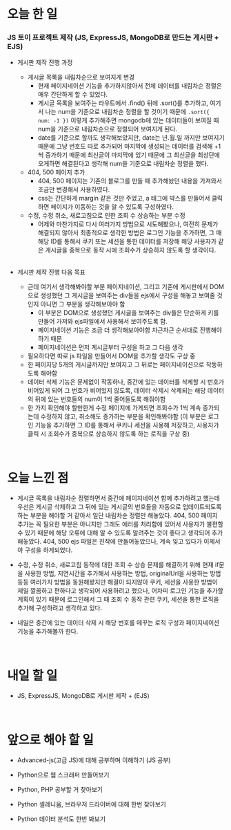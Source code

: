 # 오늘 한 일

### JS 토이 프로젝트 제작 (JS, ExpressJS, MongoDB로 만드는 게시판 + EJS)

- 게시판 제작 진행 과정

  - 게시글 목록을 내림차순으로 보여지게 변경
    - 현재 페이지네이션 기능을 추가하지않아서 전체 데이터를 내림차순 정렬은 매우 간단하게 할 수 있었다.
    - 게시글 목록을 보여주는 라우트에서 .find() 뒤에 .sort()를 추가하고, 여기서 나는 num을 기준으로 내림차순 정렬을 할 것이기 때문에 `.sort({ num: -1 })` 이렇게 추가해주면 mongodb에 있는 데이터들이 보여질 때 num을 기준으로 내림차순으로 정렬되어 보여지게 된다.
    - date를 기준으로 할까도 생각해보았지만, date는 년.월.일 까지만 보여지기 때문에 그냥 번호도 따로 추가되어 마지막에 생성되는 데이터를 검색해 +1씩 증가하기 때문에 최신글이 마지막에 있기 때문에 그 최신글을 최상단에 오게하면 해결된다고 생각해 num을 기준으로 내림차순 정렬을 했다.
  - 404, 500 페이지 추가
    - 404, 500 페이지는 기존의 블로그를 만들 때 추가해놨던 내용을 가져와서 조금만 변경해서 사용하였다.
    - css는 간단하게 margin 같은 것만 주었고, a 태그에 박스를 만들어서 클릭하면 페이지가 이동하는 것을 알 수 있도록 구성하였다.
  - 수정, 수정 취소, 새로고침으로 인한 조회 수 상승하는 부분 수정
    - 어제와 마찬가지로 다시 여러가지 방법으로 시도해봤으나, 여전히 문제가 해결되지 않아서 최종적으로 생각한 방법은 로그인 기능을 추가하면, 그 때 해당 ID를 통해서 쿠키 또는 세션을 통한 데이터를 저장해 해당 사용자가 같은 게시글을 중복으로 동작 시에 조회수가 상승하지 않도록 할 생각이다.

  <br />

- 게시판 제작 진행 다음 목표

  - 근데 여기서 생각해봐야할 부분 페이지네이션, 그리고 기존에 게시판에서 DOM으로 생성했던 그 게시글을 보여주는 div들을 ejs에서 구성을 해놓고 보여줄 것 인지 아니면 그 부분을 생각해보아야 함
    - 이 부분은 DOM으로 생성했던 게시글을 보여주는 div들은 단순하게 키를 만들어 가져와 ejs파일에서 사용해서 보여주도록 함.
    - 페이지네이션 기능은 조금 더 생각해보아야함 차근차근 순서대로 진행해야하기 때문
    - 페이지네이션은 먼저 게시글부터 구성을 하고 그 다음 생각
  - 필요하다면 따로 js 파일을 만들어서 DOM을 추가할 생각도 구상 중
  - 한 페이지당 5개의 게시글까지만 보여지고 그 뒤로는 페이지네이션으로 작동하도록 해야함
  - 데이터 삭제 기능은 문제없이 작동하나, 중간에 있는 데이터를 삭제할 시 번호가 비어있게 되어 그 번호가 비어있지 않도록, 데이터 삭제시 삭제되는 해당 데이터의 뒤에 있는 번호들의 num이 1씩 줄어들도록 해줘야함
  - 한 가지 확인해야 할만한게 수정 페이지에 가게되면 조회수가 1씩 계속 증가되는데 수정하지 않고, 취소해도 증가하는 부분을 확인해봐야함 (이 부분은 로그인 기능을 추가하면 그 ID를 통해서 쿠키나 세션을 사용해 저장하고, 사용자가 클릭 시 조회수가 중복으로 상승하지 않도록 하는 로직을 구상 중)

<br />

# 오늘 느낀 점

- 게시글 목록을 내림차순 정렬하면서 중간에 페이지네이션 함께 추가하려고 했는데 우선은 게시글 삭제하고 그 뒤에 있는 게시글의 번호들을 자동으로 업데이트되도록 하는 부분을 해야할 거 같아서 일단 내림차순 정렬만 해놓았다. 404, 500 페이지 추가는 꼭 필요한 부분은 아니지만 그래도 에러를 처리함에 있어서 사용자가 불편할 수 있기 때문에 해당 오류에 대해 알 수 있도록 알려주는 것이 좋다고 생각되어 추가해놓았다. 404, 500 ejs 파일은 진작에 만들어놓았으나, 계속 잊고 있다가 이제서야 구성을 하게되었다.

- 수정, 수정 취소, 새로고침 동작에 대한 조회 수 상승 문제를 해결하기 위해 현재 if문을 사용한 방법, 지연시간을 추가해서 사용하는 방법, originalUrl을 사용하는 방법 등등 여러가지 방법을 동원해봤지만 해결이 되지않아 쿠키, 세션을 사용한 방법이 제일 깔끔하고 편하다고 생각되어 사용하려고 했으나, 어차피 로그인 기능을 추가할 계획이 있기 때문에 로그인해서 그 때 조회 수 동작 관련 쿠키, 세션을 통한 로직을 추가해 구성하려고 생각하고 있다.

- 내일은 중간에 있는 데이터 삭제 시 해당 번호를 메꾸는 로직 구성과 페이지네이션 기능을 추가해볼까 한다.

<br />

# 내일 할 일

- JS, ExpressJS, MongoDB로 게시판 제작 + (EJS)

<br />

# 앞으로 해야 할 일

- Advanced-js(고급 JS)에 대해 공부하며 이해하기 (JS 공부)

- Python으로 웹 스크래퍼 만들어보기

- Python, PHP 공부할 거 찾아보기

- Python 셀레니움, 브라우저 드라이버에 대해 한번 찾아보기

- Python 데이터 분석도 한번 봐보기
